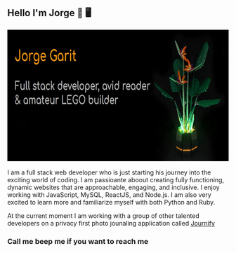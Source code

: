 ## Hello I'm Jorge 🥸 🖥️

<img src="./images/banner.jpg" alt= "banner that syays Jorge Garit - Full stack developer, avid reader, and amateur LEGO builder" width="100%" height="300">

I am a full stack web developer who is just starting his journey into the exciting world of coding. I am passioante aboout creating fully functioning, dynamic websites that are approachable, engaging, and inclusive. I enjoy working with JavaScript, MySQL, ReactJS, and Node.js. I am also very excited to learn more and familiarize myself with both Python and Ruby. 

At the current moment I am working with a group of other talented developers on a privacy first photo jounaling application called <a href="https://salty-forest-28898.herokuapp.com/login" target="_blank">Journify</a> 

### Call me beep me if you want to reach me 



<!--
**jorgegarit/jorgegarit** is a ✨ _special_ ✨ repository because its `README.md` (this file) appears on your GitHub profile.

Here are some ideas to get you started:

- 🔭 I’m currently working on ...
- 🌱 I’m currently learning ...
- 👯 I’m looking to collaborate on ...
- 🤔 I’m looking for help with ...
- 💬 Ask me about ...
- 📫 How to reach me: ...
- 😄 Pronouns: ...
- ⚡ Fun fact: ...
-->
